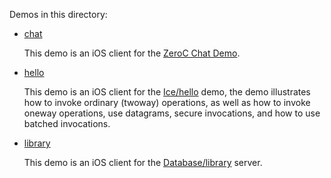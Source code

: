 Demos in this directory:

- [chat](./chat)

  This demo is an iOS client for the [ZeroC Chat Demo][1].

- [hello](./hello)

  This demo is an iOS client for the [Ice/hello](../Ice/hello) demo, the demo
  illustrates how to invoke ordinary (twoway) operations, as well as how to invoke 
  oneway operations, use datagrams, secure invocations, and how to use batched invocations.

- [library](./library)

  This demo is an iOS client for the [Database/library](../../java/Database/library) server.

[1]: https://doc.zeroc.com/technical-articles/general-topics/chat-demo
